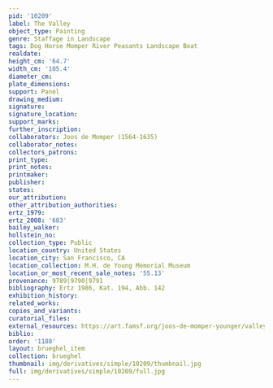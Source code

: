 ```yaml
---
pid: '10209'
label: The Valley
object_type: Painting
genre: Staffage in Landscape
tags: Dog Horse Momper River Peasants Landscape Boat
realdate: 
height_cm: '64.7'
width_cm: '105.4'
diameter_cm: 
plate_dimensions: 
support: Panel
drawing_medium: 
signature: 
signature_location: 
support_marks: 
further_inscription: 
collaborators: Joos de Momper (1564-1635)
collaborator_notes: 
collectors_patrons: 
print_type: 
print_notes: 
printmaker: 
publisher: 
states: 
our_attribution: 
other_attribution_authorities: 
ertz_1979: 
ertz_2008: '683'
bailey_walker: 
hollstein_no: 
collection_type: Public
location_country: United States
location_city: San Francisco, CA
location_collection: M.H. de Young Memorial Museum
location_or_most_recent_sale_notes: '55.13'
provenance: 9789|9790|9791
bibliography: Ertz 1986, Kat. 194, Abb. 142
exhibition_history: 
related_works: 
copies_and_variants: 
curatorial_files: 
external_resources: https://art.famsf.org/joos-de-momper-younger/valley-5513
biblio: 
order: '1188'
layout: brueghel_item
collection: brueghel
thumbnail: img/derivatives/simple/10209/thumbnail.jpg
full: img/derivatives/simple/10209/full.jpg
---
```

